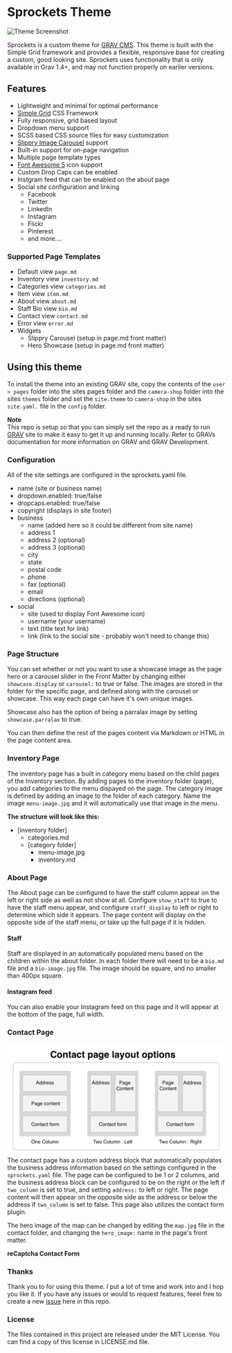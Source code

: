 # Sprockets Theme

![Theme Screenshot](https://github.com/retsoced/sprockets/blob/master/screenshot.jpg)

Sprockets is a custom theme for [GRAV CMS](https://getgrav.org). This theme is built with the Simple Grid framework and provides a flexible, responsive base for creating a custom, good looking site. Sprockets uses functionality that is only available in Grav 1.4+, and may not function properly on earlier versions.

## Features

* Lightweight and minimal for optimal performance
* [Simple Grid](https://simplegrid.io/) CSS Framework
* Fully responsive, grid based layout
* Dropdown menu support
* SCSS based CSS source files for easy customization
* [Slippry Image Carousel](http://slippry.com) support
* Built-in support for on-page navigation
* Multiple page template types
* [Font Awesome 5](https://fontawesome.com) icon support
* Custom Drop Caps can be enabled
* Instgram feed that can be enabled on the about page
* Social site configuration and linking
  * Facebook
  * Twitter
  * LinkedIn
  * Instagram
  * Flickr
  * Pinterest
  * and more....

### Supported Page Templates

* Default view    `page.md`
* Inventory view  `inventory.md`
* Categories view `categories.md`
* Item view       `item.md`
* About view      `about.md`
* Staff Bio view  `bio.md`
* Contact view    `contact.md`
* Error view      `error.md`
* Widgets
  * Slippry Carousel (setup in page.md front matter)
  * Hero Showcase (setup in page.md front matter)

## Using this theme

To install the theme into an existing GRAV site, copy the contents of the `user > pages` folder into the sites pages folder and the `camera-shop` folder into the sites `themes` folder and set the `site.theme` to `camera-shop` in the sites `site.yaml.` file in the `config` folder.

**Note**   
This repo is setup so that you can simply set the repo as a ready to run [GRAV](http://getgrav.org) site to make it easy to get it up and running locally. Refer to GRAVs documentation for more information on GRAV and GRAV Development.

### Configuration

All of the site settings are configured in the sprockets.yaml file.

* name (site or business name)
* dropdown.enabled: true/false
* dropcaps.enabled: true/false
* copyright (displays in site footer)
* business
  * name (added here so it could be different from site name)
  * address 1
  * address 2 (optional)
  * address 3 (optional)
  * city
  * state
  * postal code
  * phone
  * fax (optional)
  * email
  * directions (optional)
* social
  * site (used to display Font Awesome icon)
  * username (your username)
  * text (title text for link)
  * link (link to the social site - probably won't need to change this)

### Page Structure

You can set whether or not you want to use a showcase image as the page hero or a carousel slider in the Front Matter by changing either `showcase.display` or `carousel:` to true or false. The images are stored in the folder for the specific page, and defined along with the carousel or showcase. This way each page can have it's own unique images.

Showcase also has the option of being a parralax image by setting `showcase.parralax` to true.

You can then define the rest of the pages content via Markdown or HTML in the page content area.

### Inventory Page

The inventory page has a built in category menu based on the child pages of the Inventory section. By adding pages to the inventory folder (page), you add categories to the menu dispayed on the page. The category image is defined by adding an image to the folder of each category. Name the image `menu-image.jpg` and it will automatically use that image in the menu.

**The structure will look like this:**   
* [inventory folder]
  * categories.md
  * [category folder]
    * menu-image.jpg
    * inventory.md

### About Page

The About page can be configured to have the staff column appear on the left or right side as well as not show at all. Configure `show_staff` to true to have the staff menu appear, and configure `staff_display` to left or right to determine which side it appears. The page content will display on the opposite side of the staff menu, or take up the full page if it is hidden.

#### Staff

Staff are displayed in an automatically populated menu based on the children within the about folder. In each folder there will need to be a `bio.md` file and a `bio-image.jpg` file. The image should be square, and no smaller than 400px square.

#### Instagram feed

You can also enable your Instagram feed on this page and it will appear at the bottom of the page, full width.

### Contact Page
![contact page layouts](contact-page-layouts.jpg)
The contact page has a custom address block that automatically populates the business address information based on the settings configured in the `sprockets.yaml` file. The page can be configured to be 1 or 2 columns, and the business address block can be configured to be on the right or the left if `two_column` is set to true, and setting `address:` to left or right. The page content will then appear on the opposite side as the address or below the address if `two_column` is set to false. This page also utilizes the contact form plugin.

The hero image of the map can be changed by editing the `map.jpg` file in the contact folder, and changing the `hero_image:` name in the page's front matter.

**reCaptcha Contact Form**   


### Thanks

Thank you to for using this theme. I put a lot of time and work into and I hop you like it. If you have any issues or would to request features, feeel free to create a new [issue](https://github.com/retsoced/sprockets/issues) here in this repo.

### License
The files contained in this project are released under the MIT License. You can find a copy of this license in LICENSE.md file.
